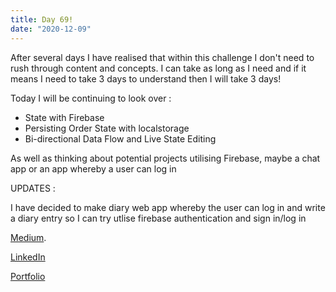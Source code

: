 ```yaml
---
title: Day 69!
date: "2020-12-09"
---
```


After several days I have realised that within this challenge I don't need to rush through content and concepts. I can take as long as I need and if it means I need to take 3 days to understand then I will take 3 days!

Today I will be continuing to look over :

- State with Firebase
- Persisting Order State with localstorage
- Bi-directional Data Flow and Live State Editing

As well as thinking about potential projects utilising Firebase, maybe a chat app or an app whereby a user can log in

UPDATES :

I have decided to make diary web app whereby the user can log in and write a diary entry so I can try utlise firebase authentication and sign in/log in




[Medium](https://medium.com/@kalemajoanna).

[LinkedIn](https://www.linkedin.com/in/joanna-e-kalema-a5a5b4136/)

[Portfolio](https://joannathedeveloper.netlify.app/)
